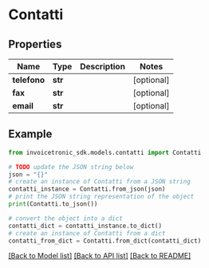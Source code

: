 # Contatti


## Properties

Name | Type | Description | Notes
------------ | ------------- | ------------- | -------------
**telefono** | **str** |  | [optional] 
**fax** | **str** |  | [optional] 
**email** | **str** |  | [optional] 

## Example

```python
from invoicetronic_sdk.models.contatti import Contatti

# TODO update the JSON string below
json = "{}"
# create an instance of Contatti from a JSON string
contatti_instance = Contatti.from_json(json)
# print the JSON string representation of the object
print(Contatti.to_json())

# convert the object into a dict
contatti_dict = contatti_instance.to_dict()
# create an instance of Contatti from a dict
contatti_from_dict = Contatti.from_dict(contatti_dict)
```
[[Back to Model list]](../README.md#documentation-for-models) [[Back to API list]](../README.md#documentation-for-api-endpoints) [[Back to README]](../README.md)


